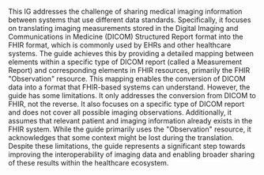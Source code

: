 This IG addresses the challenge of sharing medical imaging information between systems that use different data standards. Specifically, it focuses on translating imaging measurements stored in the Digital Imaging and Communications in Medicine (DICOM) Structured Report format into the FHIR format, which is commonly used by EHRs and other healthcare systems. The guide achieves this by providing a detailed mapping between elements within a specific type of DICOM report (called a Measurement Report) and corresponding elements in FHIR resources, primarily the FHIR "Observation" resource. This mapping enables the conversion of DICOM data into a format that FHIR-based systems can understand. However, the guide has some limitations. It only addresses the conversion from DICOM to FHIR, not the reverse. It also focuses on a specific type of DICOM report and does not cover all possible imaging observations. Additionally, it assumes that relevant patient and imaging information already exists in the FHIR system. While the guide primarily uses the "Observation" resource, it acknowledges that some context might be lost during the translation. Despite these limitations, the guide represents a significant step towards improving the interoperability of imaging data and enabling broader sharing of these results within the healthcare ecosystem. 

